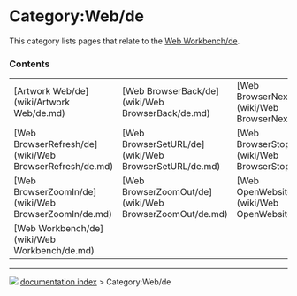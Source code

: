 # Category:Web/de
This category lists pages that relate to the [Web Workbench/de](Web_Workbench/de.md).

### Contents

|     |     |     |
| --- | --- | --- |
| [Artwork Web/de](wiki/Artwork Web/de.md) | [Web BrowserBack/de](wiki/Web BrowserBack/de.md) | [Web BrowserNext/de](wiki/Web BrowserNext/de.md) |
| [Web BrowserRefresh/de](wiki/Web BrowserRefresh/de.md) | [Web BrowserSetURL/de](wiki/Web BrowserSetURL/de.md) | [Web BrowserStop/de](wiki/Web BrowserStop/de.md) |
| [Web BrowserZoomIn/de](wiki/Web BrowserZoomIn/de.md) | [Web BrowserZoomOut/de](wiki/Web BrowserZoomOut/de.md) | [Web OpenWebsite/de](wiki/Web OpenWebsite/de.md) |
| [Web Workbench/de](wiki/Web Workbench/de.md) |



---
![](images/Right_arrow.png) [documentation index](../README.md) > Category:Web/de
